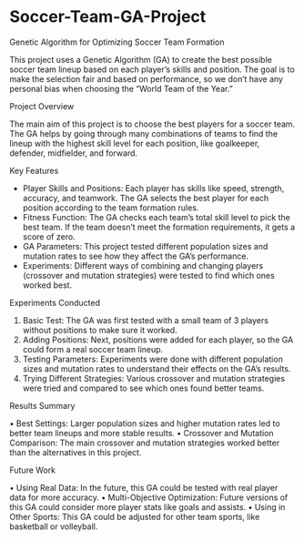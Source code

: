 # Soccer-Team-GA-Project
Genetic Algorithm for Optimizing Soccer Team Formation




This project uses a Genetic Algorithm (GA) to create the best possible soccer team lineup based on each player’s skills and position. The goal is to make the selection fair and based on performance, so we don’t have any personal bias when choosing the “World Team of the Year.”

Project Overview

The main aim of this project is to choose the best players for a soccer team. The GA helps by going through many combinations of teams to find the lineup with the highest skill level for each position, like goalkeeper, defender, midfielder, and forward.

Key Features

- Player Skills and Positions: Each player has skills like speed, strength, accuracy, and teamwork. The GA selects the best player for each position according to the team formation rules.
- Fitness Function: The GA checks each team’s total skill level to pick the best team. If the team doesn’t meet the formation requirements, it gets a score of zero.
- GA Parameters: This project tested different population sizes and mutation rates to see how they affect the GA’s performance.
- Experiments: Different ways of combining and changing players (crossover and mutation strategies) were tested to find which ones worked best.

Experiments Conducted

1. Basic Test: The GA was first tested with a small team of 3 players without positions to make sure it worked.
2.	Adding Positions: Next, positions were added for each player, so the GA could form a real soccer team lineup.
3.	Testing Parameters: Experiments were done with different population sizes and mutation rates to understand their effects on the GA’s results.
4.	Trying Different Strategies: Various crossover and mutation strategies were tried and compared to see which ones found better teams.

Results Summary

•	Best Settings: Larger population sizes and higher mutation rates led to better team lineups and more stable results.
•	Crossover and Mutation Comparison: The main crossover and mutation strategies worked better than the alternatives in this project.

Future Work

•	Using Real Data: In the future, this GA could be tested with real player data for more accuracy.
•	Multi-Objective Optimization: Future versions of this GA could consider more player stats like goals and assists.
•	Using in Other Sports: This GA could be adjusted for other team sports, like basketball or volleyball.
